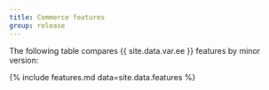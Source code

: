 ```yaml
---
title: Commerce features
group: release
---
```


The following table compares {{ site.data.var.ee }} features by minor version:

{% include features.md data=site.data.features %}
